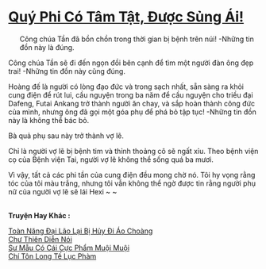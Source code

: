 <a href="https://truyentiki.com/quy-phi-co-tam-tat-duoc-sung-ai.33863/" title="Quý Phi Có Tâm Tật, Được Sủng Ái!"><h1>Quý Phi Có Tâm Tật, Được Sủng Ái!</h1></a><div style="display:table"><img align="right" style="float: left; padding: 10px;" src="https://truyentiki.com/images/story/200x260/33863.jpg" alt="">Công chúa Tần đã bồn chồn trong thời gian bị bệnh trên núi! -Những tin đồn này là đúng. <p></p> Công chúa Tần sẽ đi đến ngọn đồi bên cạnh để tìm một người đàn ông đẹp trai! -Những tin đồn này cũng đúng. <p></p> Hoàng đế là người có lòng đạo đức và trong sạch nhất, sẵn sàng ra khỏi cung điện để rút lui, cầu nguyện trong ba năm để cầu nguyện cho triều đại Dafeng, Futai Ankang trở thành người ăn chay, và sắp hoàn thành công đức của mình, nhưng ông đã gọi một góa phụ để phá bỏ tập tục! -Những tin đồn này là không thể bác bỏ. <p></p> Bà quả phụ sau này trở thành vợ lẽ. <p></p> Chỉ là người vợ lẽ bị bệnh tim và thỉnh thoảng cô sẽ ngất xỉu. Theo bệnh viện cọ của Bệnh viện Tai, người vợ lẽ không thể sống quá ba mươi. <p></p> Vì vậy, tất cả các phi tần của cung điện đều mong chờ nó. Tôi hy vọng rằng tóc của tôi màu trắng, nhưng tôi vẫn không thể ngờ được tin rằng người phụ nữ của người vợ lẽ sẽ lái Hexi ~ ~</div><p><br><b>Truyện Hay Khác :</b></p><a href="https://truyentiki.com/toan-nang-dai-lao-lai-bi-huy-di-ao-choang.33862/" alt="Toàn Năng Đại Lão Lại Bị Hủy Đi Áo Choàng">Toàn Năng Đại Lão Lại Bị Hủy Đi Áo Choàng</a><br/><a href="https://github.com/nownovels/top500/tree/master/truyenhay/33874/" alt="Chư Thiên Diễn Nói">Chư Thiên Diễn Nói</a><br/><a href="https://www.plurk.com/p/nut3qu" alt="Sư Mẫu Có Cái Cực Phẩm Muội Muội">Sư Mẫu Có Cái Cực Phẩm Muội Muội</a><br/><a href="https://github.com/nownovels/top500/tree/master/truyenhay/33945/" alt="Chí Tôn Long Tế Lục Phàm">Chí Tôn Long Tế Lục Phàm</a><br/>